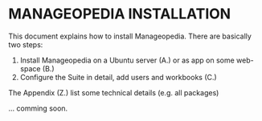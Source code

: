 # MANAGEOPEDIA INSTALLATION

This document explains how to install Manageopedia. There are basically two steps:

1. Install Manageopedia on a Ubuntu server (A.) or as app on some web-space (B.)
2. Configure the Suite in detail, add users and workbooks (C.)

The Appendix (Z.) list some technical details (e.g. all packages)


... comming soon.
